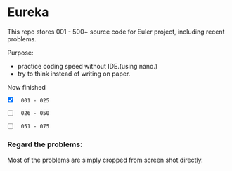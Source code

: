 Eureka
====

This repo stores 001 - 500+ source code for Euler project, including recent problems.

Purpose: 

- practice coding speed without IDE.(using nano.)
- try to think instead of writing on paper.

Now finished
 
- [x] `` 001 - 025`` 
- [ ] `` 026 - 050``
- [ ] `` 051 - 075``


### Regard the problems:

Most of the problems are simply cropped from screen shot directly.
